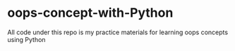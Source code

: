 # oops-concept-with-Python
All code under this repo is my practice materials for learning oops concepts using Python
